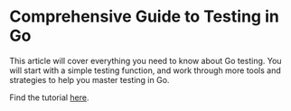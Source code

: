 # Comprehensive Guide to Testing in Go

This article will cover everything you need to know about Go testing. You will start with a simple testing function, and work through more tools and strategies to help you master testing in Go.

Find the tutorial [here](https://blog.jetbrains.com/go/2022/11/22/comprehensive-guide-to-testing-in-go/).